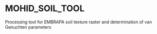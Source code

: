 # MOHID_SOIL_TOOL
Processing tool for EMBRAPA soil texture raster and determination of van Genuchten parameters
